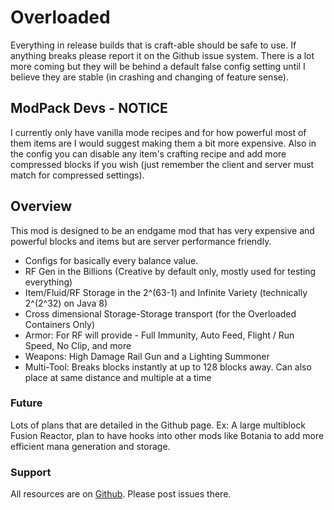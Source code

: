 # Overloaded
Everything in release builds that is craft-able should be safe to use. If anything breaks please report it on the Github issue system. There is a lot more coming but they will be behind a default false config setting until I believe they are stable (in crashing and changing of feature sense).

## ModPack Devs - NOTICE
I currently only have vanilla mode recipes and for how powerful most of them items are I would suggest making them a bit more expensive.  Also in the config you can disable any item's crafting recipe and add more compressed blocks if you wish (just remember the client and server must match for compressed settings).

## Overview
This mod is designed to be an endgame mod that has very expensive and powerful blocks and items but are server performance friendly.

* Configs for basically every balance value.
* RF Gen in the Billions (Creative by default only, mostly used for testing everything)
* Item/Fluid/RF Storage in the 2^(63-1)  and Infinite Variety (technically 2^(2^32) on Java 8)
* Cross dimensional Storage-Storage transport (for the Overloaded Containers Only)
* Armor: For RF will provide - Full Immunity, Auto Feed, Flight / Run Speed, No Clip, and more 
* Weapons: High Damage Rail Gun and a Lighting Summoner
* Multi-Tool: Breaks blocks instantly at up to 128 blocks away. Can also place at same distance and multiple at a time 

### Future
Lots of plans that are detailed in the Github page. Ex: A large multiblock Fusion Reactor, plan to have hooks into other mods like Botania to add more efficient mana generation and storage.

### Support
All resources are on [Github](https://github.com/CJ-MC-Mods/Overloaded). Please post issues there. 